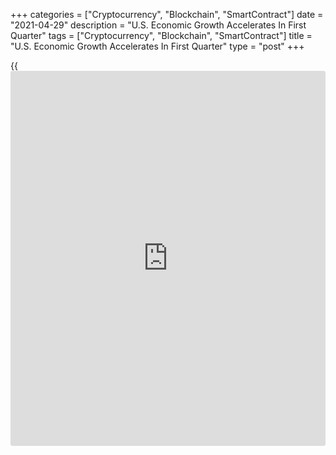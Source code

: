 +++
categories = ["Cryptocurrency", "Blockchain", "SmartContract"]
date = "2021-04-29"
description = "U.S. Economic Growth Accelerates In First Quarter"
tags = ["Cryptocurrency", "Blockchain", "SmartContract"]
title = "U.S. Economic Growth Accelerates In First Quarter"
type = "post"
+++

{{<iframe id="large-banner" src="https://www.bounty.group/#slide=13.0" width="100%" height="600" scrolling="no" style="border: 0px solid rgb(216, 221, 230); border-radius: 3px;">}}

Preliminary data released by the Commerce Department on Thursday showed
an acceleration in the pace of U.S. economic growth in the first three
months of 2021.

The report said real gross domestic product surged up by 6.4 percent in
the first quarter after jumping by 4.3 percent in the fourth quarter of
2020. Economists had expected GDP to increase by 6.5 percent.

The Commerce Department said the GDP growth reflected increases in
consumer spending, non-residential fixed investment, federal government
spending, residential fixed investment, and state and local government
spending.

Meanwhile, decreases in private inventory investment and exports helped
limit the upside along with an increase in imports, which are a
subtraction in the calculation of GDP.

For comments and feedback [contact](https://www.playgroundfx.com/contact/): editorial@rtt[news](https://www.letsplayfx.com/blog/forex-news-website/).com

[Economic News][1]

 **What parts of the world are seeing the best (and worst) economic
performances lately? Click[here][2] to check out our [Econ Scorecard][2]
and find out! See up-to-the-moment [ranking](https://www.playgroundfx.com/blog/crypto-exchange-ranking/)s for the best and worst
performers in [GDP][3], [unemployment rate][4], [inflation][5] and much
more.**

   1. www.rtt[news](https://www.letsplayfx.com/blog/forex-news-website/).com/Content/EconomicNews.aspx
   2. www.rtt[news](https://www.letsplayfx.com/blog/forex-news-website/).com/economic-scorecard/world-rank/industrial-production/highest-performance.aspx
   3. www.rtt[news](https://www.letsplayfx.com/blog/forex-news-website/).com/economic-scorecard/world-rank/GDP/highest-performance.aspx
   4. www.rtt[news](https://www.letsplayfx.com/blog/forex-news-website/).com/economic-scorecard/world-rank/unemployment-rate/lowest-performance.aspx
   5. www.rtt[news](https://www.letsplayfx.com/blog/forex-news-website/).com/economic-scorecard/world-rank/CPI/highest-performance.aspx